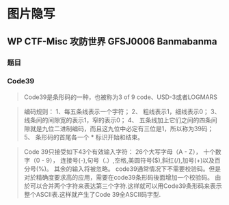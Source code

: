 # 图片隐写

## WP CTF-Misc 攻防世界 GFSJ0006 Banmabanma

### 题目

### Code39

> Code39是条形码的一种，也被称为3 of 9 code、USD-3或者LOGMARS

> 编码规则：
> 1、每五条线表示一个字符；
> 2、 粗线表示1，细线表示0；
> 3、 线条间的间隙宽的表示1，窄的表示0；
> 4、 五条线加上它们之间的四条间隙就是九位二进制编码，而且这九位中必定有三位是1，所以称为39码；
> 5、 条形码的首尾各一个 * 标识开始和结束。

> Code 39只接受如下43个有效输入字符：
> 26个大写字母（A - Z），
> 十个数字（0 - 9），
> 连接号(-),句号（.）,空格,美圆符号($),斜扛(/),加号(+)以及百分号(%)。
> 其余的输入将被忽略。
> code39通常情况下不需要校验码。但是对於精确度要求高的应用，需要在code39条形码後面增加一个校验码。
> 由於可以合并两个字符来表达第三个字符.这样就可以用Code39条形码来表示整个ASCII表.这样就产生了Code 39全ASCII码字型.